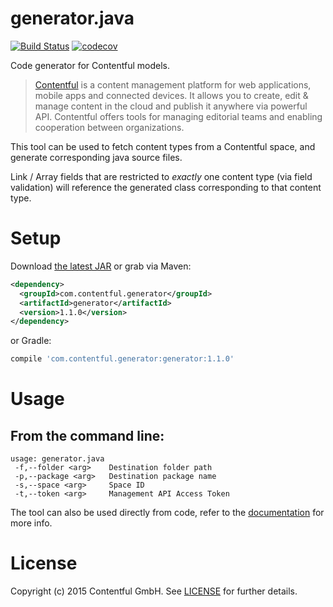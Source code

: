 # generator.java

[![Build Status](https://travis-ci.org/contentful/generator.java.svg)](https://travis-ci.org/contentful/generator.java/builds#)
[![codecov](https://codecov.io/gh/contentful/generator.java/branch/master/graph/badge.svg)](https://codecov.io/gh/contentful/generator.java)

Code generator for Contentful models.

> [Contentful][1] is a content management platform for web applications, mobile apps and connected devices. It allows you to create, edit & manage content in the cloud and publish it anywhere via powerful API. Contentful offers tools for managing editorial teams and enabling cooperation between organizations.

This tool can be used to fetch content types from a Contentful space, and generate corresponding java source files.

Link / Array fields that are restricted to *exactly* one content type (via field validation) will reference the generated class corresponding to that content type.

Setup
=====

Download [the latest JAR][2] or grab via Maven:
```xml
<dependency>
  <groupId>com.contentful.generator</groupId>
  <artifactId>generator</artifactId>
  <version>1.1.0</version>
</dependency>
```
or Gradle:
```groovy
compile 'com.contentful.generator:generator:1.1.0'
```

Usage
=====

## From the command line:

```
usage: generator.java
 -f,--folder <arg>    Destination folder path
 -p,--package <arg>   Destination package name
 -s,--space <arg>     Space ID
 -t,--token <arg>     Management API Access Token
```

The tool can also be used directly from code, refer to the [documentation][3] for more info.

License
=======

Copyright (c) 2015 Contentful GmbH. See [LICENSE][4] for further details.


 [1]: https://www.contentful.com
 [2]: http://search.maven.org/remotecontent?filepath=com/contentful/generator/generator/1.1.0/generator-1.1.0-jar-with-dependencies.jar
 [3]: https://www.contentful.com/developers/docs/android/tutorials/offline-persistence-with-vault/#generatorjava
 [4]: https://raw.githubusercontent.com/contentful/contentful-management.java/master/LICENSE.txt
 
